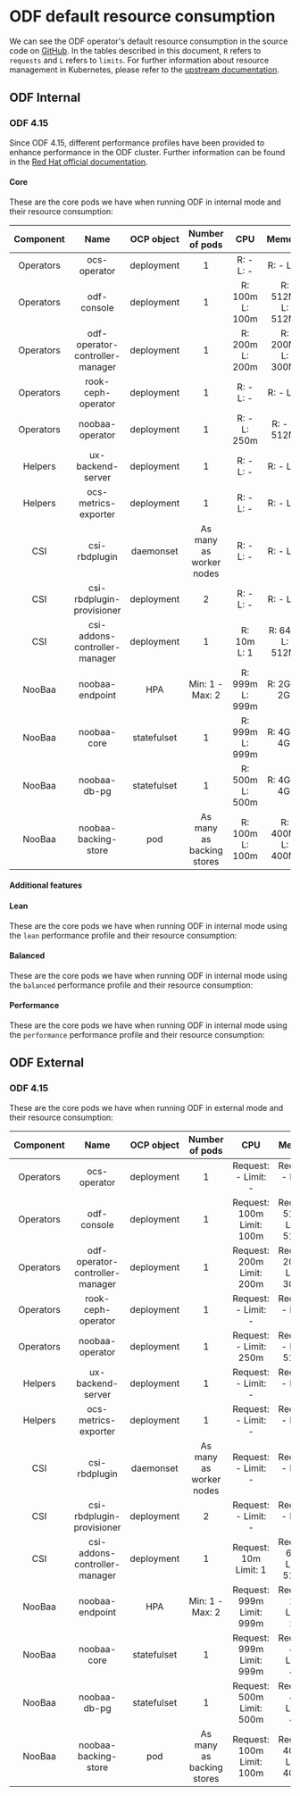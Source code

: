 # ODF default resource consumption

We can see the ODF operator's default resource consumption in the source code on [GitHub](https://github.com/red-hat-storage/ocs-operator/blob/bfb00a97a999ebb7446ff58da1db88a2c105dfa6/controllers/defaults/resources.go). In the tables described in this document, `R` refers to `requests` and `L` refers to `limits`. For further information about resource management in Kubernetes, please refer to the [upstream documentation](https://kubernetes.io/docs/concepts/configuration/manage-resources-containers/).

## ODF Internal

### ODF 4.15

Since ODF 4.15, different performance profiles have been provided to enhance performance in the ODF cluster. Further information can be found in the [Red Hat official documentation](https://access.redhat.com/documentation/en-us/red_hat_openshift_data_foundation/4.15/html-single/planning_your_deployment/index#resource-requirements-for-performance-profiles_rhodf).

#### Core

These are the core pods we have when running ODF in internal mode and their resource consumption:

| **Component** |             **Name**            | **OCP object** |     **Number of pods**    |     **CPU**     |     **Memory**    |
|:-------------:|:-------------------------------:|:--------------:|:-------------------------:|:---------------:|:-----------------:|
|   Operators   |           ocs-operator          |   deployment   |             1             |    R: - L: -    |     R: - L: -     |
|   Operators   |           odf-console           |   deployment   |             1             | R: 100m L: 100m | R: 512Mi L: 512Mi |
|   Operators   | odf-operator-controller-manager |   deployment   |             1             | R: 200m L: 200m | R: 200Mi L: 300Mi |
|   Operators   |        rook-ceph-operator       |   deployment   |             1             |    R: - L: -    |     R: - L: -     |
|   Operators   |         noobaa-operator         |   deployment   |             1             |   R: - L: 250m  |   R: - L: 512Mi   |
|    Helpers    |        ux-backend-server        |   deployment   |             1             |    R: - L: -    |     R: - L: -     |
|    Helpers    |       ocs-metrics-exporter      |   deployment   |             1             |    R: - L: -    |     R: - L: -     |
|      CSI      |          csi-rbdplugin          |    daemonset   |  As many as worker nodes  |    R: - L: -    |     R: - L: -     |
|      CSI      |    csi-rbdplugin-provisioner    |   deployment   |             2             |    R: - L: -    |     R: - L: -     |
|      CSI      |  csi-addons-controller-manager  |   deployment   |             1             |   R: 10m L: 1   |  R: 64Mi L: 512Mi |
|     NooBaa    |         noobaa-endpoint         |       HPA      |      Min: 1 - Max: 2      | R: 999m L: 999m |   R: 2Gi L: 2Gi   |
|     NooBaa    |           noobaa-core           |   statefulset  |             1             | R: 999m L: 999m |   R: 4Gi L: 4Gi   |
|     NooBaa    |           noobaa-db-pg          |   statefulset  |             1             | R: 500m L: 500m |   R: 4Gi L: 4Gi   |
|     NooBaa    |       noobaa-backing-store      |       pod      | As many as backing stores | R: 100m L: 100m | R: 400Mi L: 400Mi |

#### Additional features



#### Lean

These are the core pods we have when running ODF in internal mode using the `lean` performance profile and their resource consumption:

#### Balanced

These are the core pods we have when running ODF in internal mode using the `balanced` performance profile and their resource consumption:

#### Performance

These are the core pods we have when running ODF in internal mode using the `performance` performance profile and their resource consumption:

## ODF External

### ODF 4.15

These are the core pods we have when running ODF in external mode and their resource consumption:

| **Component** |             **Name**            | **OCP object** |     **Number of pods**    |          **CPU**          |          **Memory**         |
|:-------------:|:-------------------------------:|:--------------:|:-------------------------:|:-------------------------:|:---------------------------:|
|   Operators   |           ocs-operator          |   deployment   |             1             |    Request: - Limit: -    |     Request: - Limit: -     |
|   Operators   |           odf-console           |   deployment   |             1             | Request: 100m Limit: 100m | Request: 512Mi Limit: 512Mi |
|   Operators   | odf-operator-controller-manager |   deployment   |             1             | Request: 200m Limit: 200m | Request: 200Mi Limit: 300Mi |
|   Operators   |        rook-ceph-operator       |   deployment   |             1             |    Request: - Limit: -    |     Request: - Limit: -     |
|   Operators   |         noobaa-operator         |   deployment   |             1             |   Request: - Limit: 250m  |   Request: - Limit: 512Mi   |
|    Helpers    |        ux-backend-server        |   deployment   |             1             |    Request: - Limit: -    |     Request: - Limit: -     |
|    Helpers    |       ocs-metrics-exporter      |   deployment   |             1             |    Request: - Limit: -    |     Request: - Limit: -     |
|      CSI      |          csi-rbdplugin          |    daemonset   |  As many as worker nodes  |    Request: - Limit: -    |     Request: - Limit: -     |
|      CSI      |    csi-rbdplugin-provisioner    |   deployment   |             2             |    Request: - Limit: -    |     Request: - Limit: -     |
|      CSI      |  csi-addons-controller-manager  |   deployment   |             1             |   Request: 10m Limit: 1   |  Request: 64Mi Limit: 512Mi |
|     NooBaa    |         noobaa-endpoint         |       HPA      |      Min: 1 - Max: 2      | Request: 999m Limit: 999m |   Request: 2Gi Limit: 2Gi   |
|     NooBaa    |           noobaa-core           |   statefulset  |             1             | Request: 999m Limit: 999m |   Request: 4Gi Limit: 4Gi   |
|     NooBaa    |           noobaa-db-pg          |   statefulset  |             1             | Request: 500m Limit: 500m |   Request: 4Gi Limit: 4Gi   |
|     NooBaa    |       noobaa-backing-store      |       pod      | As many as backing stores | Request: 100m Limit: 100m | Request: 400Mi Limit: 400Mi |
